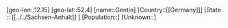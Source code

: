 ﻿---
location: [52.4,12.15]
type: City
tags:
- geo/City


SpocWebEntityId: 30414
isDeleted: false
confidential: public

---
[geo-lon::12.15]
[geo-lat::52.4]
[name::Gentin]
[Country::[[Germany]]]
[State :: [[../../Sachsen-Anhalt]] ]
[Population::]
[Unknown::]

